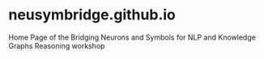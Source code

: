 # neusymbridge.github.io
Home Page of the Bridging Neurons and Symbols for NLP and Knowledge Graphs Reasoning workshop
